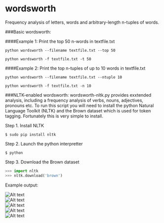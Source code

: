 wordsworth
==========

Frequency analysis of letters, words and arbitrary-length n-tuples of words.

###Basic wordsworth:

####Example 1: Print the top 50 n-words in textfile.txt

```
python wordsworth --filename textfile.txt --top 50
```

```
python wordsworth -f textfile.txt -t 50
```

####Example 2: Print the top n-tuples of up to 10 words in textfile.txt

```
python wordsworth --filename textfile.txt --ntuple 10
```

```
python wordsworth -f textfile.txt -n 10
```

###NLTK-enabled wordsworth:
wordsworth-nltk.py provides exxtended analysis, including a frequency analysis of verbs, nouns, adjectives, pronouns etc.
To run this script you will need to install the python Natural Language Toolkit (NLTK)
and the Brown dataset which is used for token tagging. Fortunately this is very simple to install.

Step 1. Install NLTK 
```
$ sudo pip install nltk
```
Step 2. Launch the python interpretter
```
$ python
```
Step 3. Download the Brown dataset
```python
>>> import nltk
>>> nltk.download('brown')
```

Example output:

![Alt text](/screenshots/screenshot1.png?raw=true "screenshot1.png")
<br>
![Alt text](/screenshots/screenshot2.png?raw=true "screenshot2.png")
<br>
![Alt text](/screenshots/screenshot3.png?raw=true "screenshot3.png")
<br>
![Alt text](/screenshots/screenshot4.png?raw=true "screenshot4.png")
<br>
![Alt text](/screenshots/screenshot5.png?raw=true "screenshot5.png")
